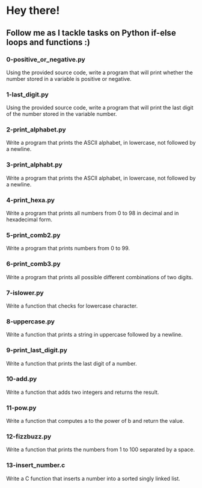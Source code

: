 # Hey there!
## Follow me as I tackle tasks on Python if-else loops and functions :)
### 0-positive_or_negative.py
Using the provided source code, write a program that will print whether the number stored in a variable is positive or negative.
### 1-last_digit.py
Using the provided source code, write a program that will print the last digit of the number stored in the variable number.
### 2-print_alphabet.py
Write a program that prints the ASCII alphabet, in lowercase, not followed by a newline.
### 3-print_alphabt.py
Write a program that prints the ASCII alphabet, in lowercase, not followed by a newline.
### 4-print_hexa.py
Write a program that prints all numbers from 0 to 98 in decimal and in hexadecimal form.
### 5-print_comb2.py
Write a program that prints numbers from 0 to 99.
### 6-print_comb3.py
Write a program that prints all possible different combinations of two digits.
### 7-islower.py
Write a function that checks for lowercase character.
### 8-uppercase.py
Write a function that prints a string in uppercase followed by a newline.
### 9-print_last_digit.py
Write a function that prints the last digit of a number.
### 10-add.py
Write a function that adds two integers and returns the result.
### 11-pow.py
Write a function that computes a to the power of b and return the value.
### 12-fizzbuzz.py
Write a function that prints the numbers from 1 to 100 separated by a space.
### 13-insert_number.c
Write a C function that inserts a number into a sorted singly linked list.

